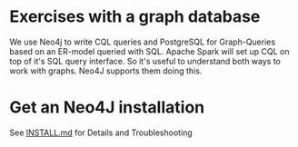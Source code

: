 # Exercises with a graph database

We use Neo4j to write CQL queries and PostgreSQL for Graph-Queries based on an ER-model queried with SQL.
Apache Spark will set up CQL on top of it's SQL query interface. So it's useful to understand both ways to work with graphs.
Neo4J supports them doing this.

# Get an Neo4J installation

See [INSTALL.md](https://github.com/Digital-Media/big_data/blob/main/graph/INSTALL.md) for Details and Troubleshooting